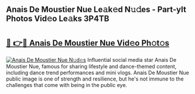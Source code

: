 ## Anais De Moustier Nue Le𝚊k𝚎d N𝚞𝚍es - Part-yIt Photos Vid𝚎o Le𝚊ks 3P4TB

# <h2><a href="http://fba5n93.evod.top/?m=Anais+De+Moustier+Nue">🔗 👉🔴 Anais De Moustier Nue Vid𝚎o Ph𝚘t𝚘s</a></h2>

[![Anais De Moustier Nue N𝚞d𝚎s](https://i.imgur.com/8V9OHl7.gif)](http://fba5n93.evod.top/?m=Anais+De+Moustier+Nue)
Influential social media star Anais De Moustier Nue, famous for sharing lifestyle and dance-themed content, including dance trend performances and mini vlogs. Anais De Moustier Nue public image is one of strength and resilience, but he's not immune to the challenges that come with being in the public eye. 
